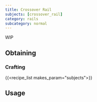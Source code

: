 ```yaml
---
title: Crossover Rail
subjects: [crossover_rail]
category: rails
subcategory: normal
---
```


WIP

Obtaining
---------

### Crafting
{{<recipe_list makes_param="subjects">}}

Usage
-----
